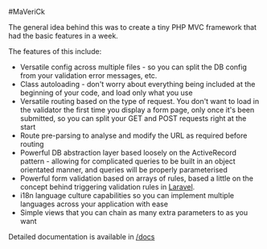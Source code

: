 #MaVeriCk

The general idea behind this was to create a tiny PHP MVC framework that had the basic features in a week.

The features of this include:

* Versatile config across multiple files - so you can split the DB config from your validation error messages, etc.
* Class autoloading - don't worry about everything being included at the beginning of your code, and load only what you use
* Versatile routing based on the type of request. You don't want to load in the validator the first time you display a form page, only once it's been submitted, so you can split your GET and POST requests right at the start
* Route pre-parsing to analyse and modify the URL as required before routing
* Powerful DB abstraction layer based loosely on the ActiveRecord pattern - allowing for complicated queries to be built in an object orientated manner, and queries will be properly parameterised
* Powerful form validation based on arrays of rules, based a little on the concept behind triggering validation rules in [Laravel](http://laravel.com/).
* i18n language culture capabilities so you can implement multiple languages across your application with ease
* Simple views that you can chain as many extra parameters to as you want

Detailed documentation is available in [/docs](https://github.com/AshleyJSheridan/maverick/tree/master/docs)